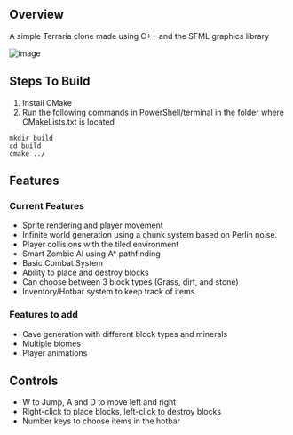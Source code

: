 ## Overview
A simple Terraria clone made using C++ and the SFML graphics library

![image](https://github.com/user-attachments/assets/ed727b40-f80d-4758-82fc-ea8c1ef97dbb)

## Steps To Build
1. Install CMake
2. Run the following commands in PowerShell/terminal in the folder where CMakeLists.txt is located
```
mkdir build
cd build
cmake ../
```

## Features
### Current Features

- Sprite rendering and player movement
- Infinite world generation using a chunk system based on Perlin noise.
- Player collisions with the tiled environment
- Smart Zombie AI using A* pathfinding
- Basic Combat System
- Ability to place and destroy blocks
- Can choose between 3 block types (Grass, dirt, and stone)
- Inventory/Hotbar system to keep track of items
  
### Features to add

- Cave generation with different block types and minerals
- Multiple biomes
- Player animations
  
## Controls

- W to Jump, A and D to move left and right
- Right-click to place blocks, left-click to destroy blocks
- Number keys to choose items in the hotbar


